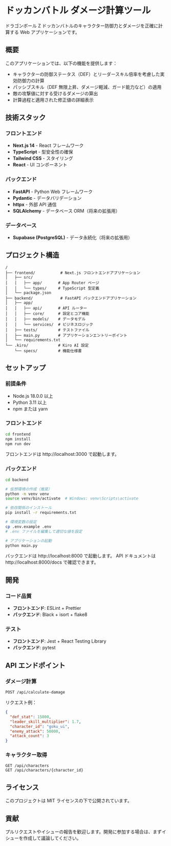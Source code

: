 # ドッカンバトル ダメージ計算ツール

ドラゴンボール Z ドッカンバトルのキャラクター防御力とダメージを正確に計算する Web アプリケーションです。

## 概要

このアプリケーションでは、以下の機能を提供します：

- キャラクターの防御ステータス（DEF）とリーダースキル倍率を考慮した実効防御力の計算
- パッシブスキル（DEF 無限上昇、ダメージ軽減、ガード能力など）の適用
- 敵の攻撃値に対する受けるダメージの算出
- 計算過程と適用された修正値の詳細表示

## 技術スタック

### フロントエンド

- **Next.js 14** - React フレームワーク
- **TypeScript** - 型安全性の確保
- **Tailwind CSS** - スタイリング
- **React** - UI コンポーネント

### バックエンド

- **FastAPI** - Python Web フレームワーク
- **Pydantic** - データバリデーション
- **httpx** - 外部 API 通信
- **SQLAlchemy** - データベース ORM（将来の拡張用）

### データベース

- **Supabase (PostgreSQL)** - データ永続化（将来の拡張用）

## プロジェクト構造

```
/
├── frontend/           # Next.js フロントエンドアプリケーション
│   ├── src/
│   │   ├── app/       # App Router ページ
│   │   └── types/     # TypeScript 型定義
│   └── package.json
├── backend/            # FastAPI バックエンドアプリケーション
│   ├── app/
│   │   ├── api/       # API ルーター
│   │   ├── core/      # 設定とコア機能
│   │   ├── models/    # データモデル
│   │   └── services/  # ビジネスロジック
│   ├── tests/         # テストファイル
│   ├── main.py        # アプリケーションエントリーポイント
│   └── requirements.txt
└── .kiro/             # Kiro AI 設定
    └── specs/         # 機能仕様書
```

## セットアップ

### 前提条件

- Node.js 18.0.0 以上
- Python 3.11 以上
- npm または yarn

### フロントエンド

```bash
cd frontend
npm install
npm run dev
```

フロントエンドは http://localhost:3000 で起動します。

### バックエンド

```bash
cd backend

# 仮想環境の作成（推奨）
python -m venv venv
source venv/bin/activate  # Windows: venv\Scripts\activate

# 依存関係のインストール
pip install -r requirements.txt

# 環境変数の設定
cp .env.example .env
# .env ファイルを編集して適切な値を設定

# アプリケーションの起動
python main.py
```

バックエンドは http://localhost:8000 で起動します。
API ドキュメントは http://localhost:8000/docs で確認できます。

## 開発

### コード品質

- **フロントエンド**: ESLint + Prettier
- **バックエンド**: Black + isort + flake8

### テスト

- **フロントエンド**: Jest + React Testing Library
- **バックエンド**: pytest

## API エンドポイント

### ダメージ計算

```
POST /api/calculate-damage
```

リクエスト例：

```json
{
  "def_stat": 15000,
  "leader_skill_multiplier": 1.7,
  "character_id": "goku_ui",
  "enemy_attack": 50000,
  "attack_count": 3
}
```

### キャラクター取得

```
GET /api/characters
GET /api/characters/{character_id}
```

## ライセンス

このプロジェクトは MIT ライセンスの下で公開されています。

## 貢献

プルリクエストやイシューの報告を歓迎します。開発に参加する場合は、まずイシューを作成して議論してください。

